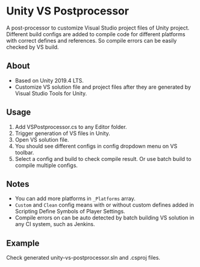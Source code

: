 # Unity VS Postprocessor
A post-processor to customize Visual Studio project files of Unity project. Different build configs are added to compile code for different platforms with correct defines and references. So compile errors can be easily checked by VS build.

## About

- Based on Unity 2019.4 LTS.
- Customize VS solution file and project files after they are generated by Visual Studio Tools for Unity.

## Usage

1. Add VSPostprocessor.cs to any Editor folder.
2. Trigger generation of VS files in Unity.
3. Open VS solution file.
4. You should see different configs in config dropdown menu on VS toolbar.
5. Select a config and build to check compile result. Or use batch build to compile multiple configs.

## Notes

- You can add more platforms in `_Platforms` array.
- `Custom` and `Clean` config means with or without custom defines added in Scripting Define Symbols of Player Settings.
- Compile errors on can be auto detected by batch building VS solution in any CI system, such as Jenkins.

## Example

Check generated unity-vs-postprocessor.sln and .csproj files.